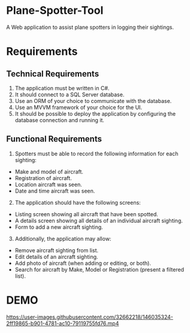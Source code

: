 # Plane-Spotter-Tool
A Web application to assist plane spotters in logging their sightings.

# Requirements
## Technical Requirements
1. The application must be written in C#.
2. It should connect to a SQL Server database.
3. Use an ORM of your choice to communicate with the database.
4. Use an MVVM framework of your choice for the UI.
5. It should be possible to deploy the application by configuring the database connection
and running it.

## Functional Requirements
1. Spotters must be able to record the following information for each sighting:
* Make and model of aircraft.
* Registration of aircraft.
* Location aircraft was seen.
* Date and time aircraft was seen.
2. The application should have the following screens:
* Listing screen showing all aircraft that have been spotted.
* A details screen showing all details of an individual aircraft sighting.
* Form to add a new aircraft sighting.
3. Additionally, the application may allow:
* Remove aircraft sighting from list.
* Edit details of an aircraft sighting.
* Add photo of aircraft (when adding or editing, or both).
* Search for aircraft by Make, Model or Registration (present a filtered list).

# DEMO
https://user-images.githubusercontent.com/32662218/146035324-2ff19865-b901-4781-ac10-79119755fd76.mp4

